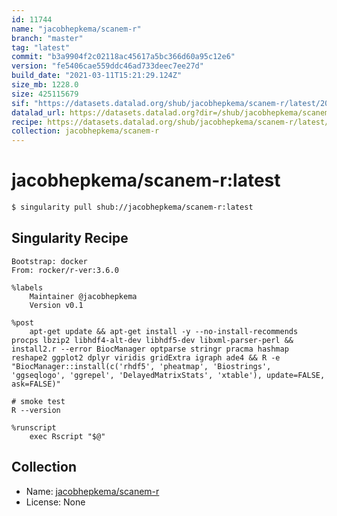```yaml
---
id: 11744
name: "jacobhepkema/scanem-r"
branch: "master"
tag: "latest"
commit: "b3a9904f2c02118ac45617a5bc366d60a95c12e6"
version: "fe5406cae559ddc46ad733deec7ee27d"
build_date: "2021-03-11T15:21:29.124Z"
size_mb: 1228.0
size: 425115679
sif: "https://datasets.datalad.org/shub/jacobhepkema/scanem-r/latest/2021-03-11-b3a9904f-fe5406ca/fe5406cae559ddc46ad733deec7ee27d.sif"
datalad_url: https://datasets.datalad.org?dir=/shub/jacobhepkema/scanem-r/latest/2021-03-11-b3a9904f-fe5406ca/
recipe: https://datasets.datalad.org/shub/jacobhepkema/scanem-r/latest/2021-03-11-b3a9904f-fe5406ca/Singularity
collection: jacobhepkema/scanem-r
---
```


# jacobhepkema/scanem-r:latest

```bash
$ singularity pull shub://jacobhepkema/scanem-r:latest
```

## Singularity Recipe

```singularity
Bootstrap: docker
From: rocker/r-ver:3.6.0

%labels
    Maintainer @jacobhepkema
    Version v0.1
  
%post
    apt-get update && apt-get install -y --no-install-recommends procps lbzip2 libhdf4-alt-dev libhdf5-dev libxml-parser-perl && install2.r --error BiocManager optparse stringr pracma hashmap reshape2 ggplot2 dplyr viridis gridExtra igraph ade4 && R -e "BiocManager::install(c('rhdf5', 'pheatmap', 'Biostrings', 'ggseqlogo', 'ggrepel', 'DelayedMatrixStats', 'xtable'), update=FALSE, ask=FALSE)"

# smoke test
R --version

%runscript
    exec Rscript "$@"
```

## Collection

 - Name: [jacobhepkema/scanem-r](https://github.com/jacobhepkema/scanem-r)
 - License: None


